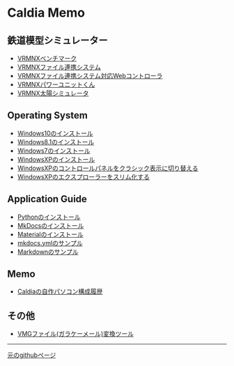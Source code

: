 # Caldia Memo
## 鉄道模型シミュレーター
- [VRMNXベンチマーク](https://github.com/CaldiaNX/vrmnx-benchmark)
- [VRMNXファイル連携システム](https://github.com/CaldiaNX/vrmnxfls)
- [VRMNXファイル連携システム対応Webコントローラ](https://github.com/CaldiaNX/vrmnxfls-web)
- [VRMNXパワーユニットくん](https://github.com/CaldiaNX/vrmnx-powerunit)
- [VRMNX太陽シミュレータ](https://github.com/CaldiaNX/vrmnx-sun-simulation)

## Operating System
- [Windows10のインストール](os/windows10/install.md)
- [Windows8.1のインストール](os/windows81/install.md)
- [Windows7のインストール](os/windows7/install.md)
- [WindowsXPのインストール](os/windowsxp/install.md)
- [WindowsXPのコントロールパネルをクラシック表示に切り替える](os/windowsxp/controlpanel-classic.md)
- [WindowsXPのエクスプローラーをスリム化する](os/windowsxp/explorer-slim.md)

<!--  
- [Windowsコンポーネントの追加と削除](os/windowsxp/default-disabled.md)
- [リモートアシスタンスの無効化](os/windowsxp/remote-assistant-disabled.md)
- [リモートデスクトップの有効化](os/windowsxp/remote-desktop-disabled.md)
- [システムの復元を無効化](os/windowsxp/system-backup-disabled.md)
- [エラー報告を無効にする](os/windowsxp/error-report-disabled.md)
- [デバッグの書き込みなし](os/windowsxp/debug-disabled.md)
- [仮想メモリをシステム管理サイズ](os/windowsxp/virtual-memory-system-size.md)  
-->

## Application Guide
- [Pythonのインストール](app/mkdocs/python-windows-install.md)
- [MkDocsのインストール](app/mkdocs/mkdocs-install.md)
- [Materialのインストール](app/mkdocs/mkdocs-material-install.md)
- [mkdocs.ymlのサンプル](app/mkdocs/mkdocs-yml-sample.md)
- [Markdownのサンプル](app/mkdocs/markdown-sample.md)

## Memo
<!--  
- [Github Pagesの利用方法](app/githubpages/install.md)
- [Git for Windows](app/git-for-windows/install.md)
-->
- [Caldiaの自作パソコン構成履歴](https://github.com/CaldiaNX/caldia-homebuilt-computer)

## その他
- [VMGファイル(ガラケーメール)変換ツール](https://github.com/CaldiaNX/vmg-output)

----

[元のgithubページ](https://github.com/CaldiaNX/caldianx.github.io)
